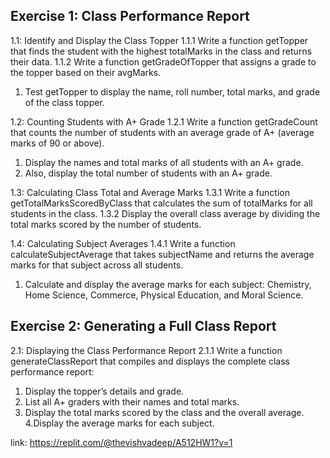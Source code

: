 ## Exercise 1: Class Performance Report
1.1: Identify and Display the Class Topper
1.1.1 Write a function getTopper that finds the student with the highest totalMarks in the class and returns their data.
1.1.2 Write a function getGradeOfTopper that assigns a grade to the topper based on their avgMarks.
1. Test getTopper to display the name, roll number, total marks, and grade of the class topper.

1.2: Counting Students with A+ Grade
1.2.1 Write a function getGradeCount that counts the number of students with an average grade of A+ (average marks of 90 or above).
1. Display the names and total marks of all students with an A+ grade.
2. Also, display the total number of students with an A+ grade.

1.3: Calculating Class Total and Average Marks
1.3.1 Write a function getTotalMarksScoredByClass that calculates the sum of totalMarks for all students in the class.
1.3.2 Display the overall class average by dividing the total marks scored by the number of students.

1.4: Calculating Subject Averages
1.4.1 Write a function calculateSubjectAverage that takes subjectName and returns the average marks for that subject across all students.
1. Calculate and display the average marks for each subject: Chemistry, Home Science, Commerce, Physical Education, and Moral Science.
## Exercise 2: Generating a Full Class Report
2.1: Displaying the Class Performance Report
2.1.1 Write a function generateClassReport that compiles and displays the complete class performance report:
1. Display the topper’s details and grade.
2. List all A+ graders with their names and total marks.
3. Display the total marks scored by the class and the overall average.
4.Display the average marks for each subject.

link: https://replit.com/@thevishvadeep/A512HW1?v=1
